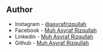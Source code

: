 
## Author

- Instagram - [@asyrafrizqullah](https://www.instagram.com/asyraf.rizqullah/)
- Facebook - [Muh Asyraf Rizqullah](https://www.facebook.com/asyraf.geeb/)
- Linkedin - [Muh Asyraf Rizqullah](https://www.linkedin.com/in/asyrafrizqullah/)
- Github - [Muh Asyraf Rizqullah](https://github.com/asyrafrizqullah01)
